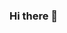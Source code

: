 ### Hi there 👋

<!--
**tam-urmi/tam-urmi** is a ✨ _special_ ✨ repository because its `README.md` (this file) appears on your GitHub profile.

👋 Hi, I’m @tam-urmi
👀 I’m interested in Machine Learning, Network Analysis, Graph Neural Networks, Mathematical Sociology.
🌱 I’m currently learning Bayesian Statistics and Modeling, and Network Analysis. And.. git.
💞️ I’m looking to collaborate on Network analysis projects.
📫 You can email me at tam.urmi@gmail.com for collaboration.
